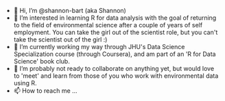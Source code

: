 - 👋 Hi, I’m @shannon-bart (aka Shannon)
- 👀 I’m interested in learning R for data analysis with the goal of returning to the field of environmental science after a couple of years of self employment. You can take the girl out of the scientist role, but you can't take the scientist out of the girl :)
- 🌱 I’m currently working my way through JHU's Data Science Specialization course (through Coursera), and am part of an 'R for Data Science' book club.
- 💞️ I’m probably not ready to collaborate on anything yet, but would love to 'meet' and learn from those of you who work with environmental data using R.
- 📫 How to reach me ...

<!---
shannon-bart/shannon-bart is a ✨ special ✨ repository because its `README.md` (this file) appears on your GitHub profile.
You can click the Preview link to take a look at your changes.
--->
